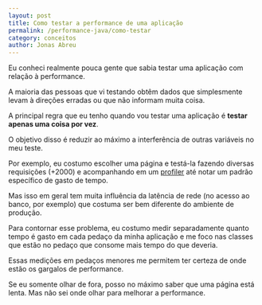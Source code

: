 ```yaml
---
layout: post
title: Como testar a performance de uma aplicação
permalink: /performance-java/como-testar
category: conceitos
author: Jonas Abreu
---
```


Eu conheci realmente pouca gente que sabia testar uma aplicação com relação à performance.

A maioria das pessoas que vi testando obtêm dados que simplesmente levam à direções erradas
ou que não informam muita coisa.

A principal regra que eu tenho quando vou testar uma aplicação é **testar apenas uma coisa
por vez**.

O objetivo disso é reduzir ao máximo a interferência de outras variáveis no meu teste.

Por exemplo, eu costumo escolher uma página e testá-la fazendo diversas requisições (+2000)
e acompanhando em um [profiler](/performance-java/visual-vm) até notar um padrão específico de gasto de 
tempo.

Mas isso em geral tem muita influência da latência de rede (no acesso ao banco, por exemplo)
que costuma ser bem diferente do ambiente de produção.

Para contornar esse problema, eu costumo medir separadamente quanto tempo é gasto em cada
pedaço da minha aplicação e me foco nas classes que estão no pedaço que consome mais tempo
do que deveria.

Essas medições em pedaços menores me permitem ter certeza de onde estão os gargalos de 
performance.

Se eu somente olhar de fora, posso no máximo saber que uma página está lenta. Mas não sei
onde olhar para melhorar a performance.

